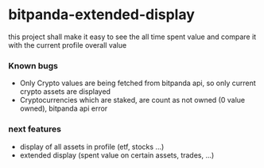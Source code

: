 # bitpanda-extended-display
this project shall make it easy to see the all time spent value and compare it with the current profile overall value

### Known bugs
- Only Crypto values are being fetched from bitpanda api, so only current crypto assets are displayed
- Cryptocurrencies which are staked, are count as not owned (0 value owned), bitpanda api error

### next features
- display of all assets in profile (etf, stocks ...)
- extended display (spent value on certain assets, trades, ...)